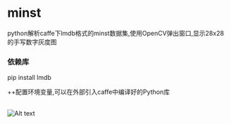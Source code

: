 # minst
python解析caffe下lmdb格式的minst数据集,使用OpenCV弹出窗口,显示28x28的手写数字灰度图

### 依赖库
pip install lmdb

++配置环境变量,可以在外部引入caffe中编译好的Python库

<br/>![Alt text](https://github.com/wanghao00/minst/blob/master/screenshot.png)
